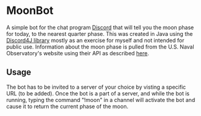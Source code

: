 # MoonBot

A simple bot for the chat program [Discord](https://discordapp.com/) that will tell you the moon phase for today, to the nearest quarter phase. This was created in Java using the [Discord4J library](https://github.com/austinv11/Discord4J) mostly as an exercise for myself and not intended for public use. Information about the moon phase is pulled from the U.S. Naval Observatory's website using their API as described [here](http://aa.usno.navy.mil/data/docs/api.php#phase).

## Usage

The bot has to be invited to a server of your choice by visting a specific URL (to be added). Once the bot is a part of a server, and while the bot is running, typing the command "!moon" in a channel will activate the bot and cause it to return the current phase of the moon.
